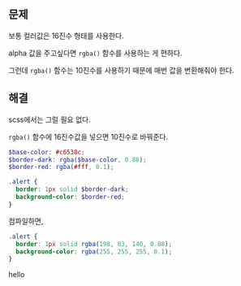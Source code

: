 ## 문제

보통 컬러값은 16진수 형태를 사용한다.

alpha 값을 주고싶다면 `rgba()` 함수를 사용하는 게 편하다.

그런데 `rgba()` 함수는 10진수를 사용하기 때문에 매번 값을 변환해줘야 한다.


## 해결

scss에서는 그럴 필요 없다.

`rgba()` 함수에 16진수값을 넣으면 10진수로 바꿔준다.

```scss
$base-color: #c6538c;
$border-dark: rgba($base-color, 0.88);
$border-red: rgba(#fff, 0.1);

.alert {
  border: 1px solid $border-dark;
  background-color: $border-red;
}
```

컴파일하면,

```css
.alert {
  border: 1px solid rgba(198, 83, 140, 0.88);
  background-color: rgba(255, 255, 255, 0.1);
}
```

<TabNavigation items=[]>
  hello
</TabNavigation>
